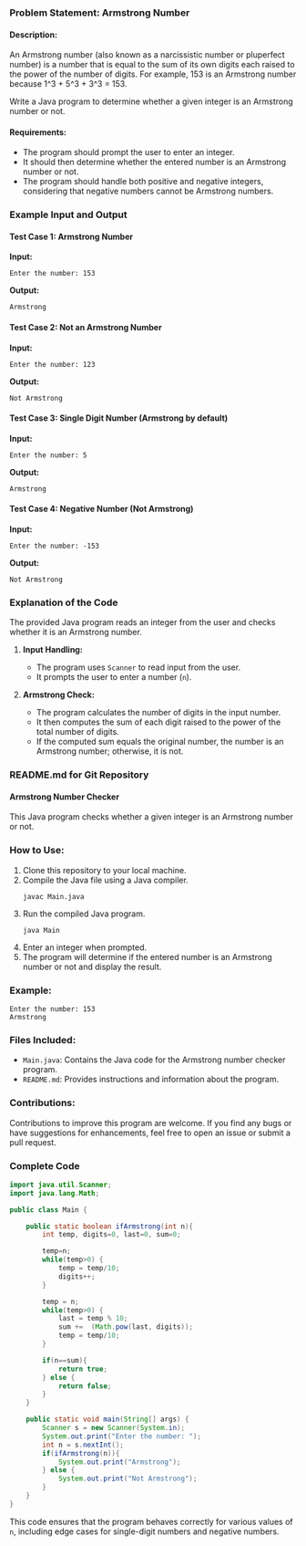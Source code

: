 ### Problem Statement: Armstrong Number

#### Description:
An Armstrong number (also known as a narcissistic number or pluperfect number) is a number that is equal to the sum of its own digits each raised to the power of the number of digits. For example, 153 is an Armstrong number because 1^3 + 5^3 + 3^3 = 153.

Write a Java program to determine whether a given integer is an Armstrong number or not.

#### Requirements:
- The program should prompt the user to enter an integer.
- It should then determine whether the entered number is an Armstrong number or not.
- The program should handle both positive and negative integers, considering that negative numbers cannot be Armstrong numbers.

### Example Input and Output

#### Test Case 1: Armstrong Number
**Input:**
```
Enter the number: 153
```
**Output:**
```
Armstrong
```

#### Test Case 2: Not an Armstrong Number
**Input:**
```
Enter the number: 123
```
**Output:**
```
Not Armstrong
```

#### Test Case 3: Single Digit Number (Armstrong by default)
**Input:**
```
Enter the number: 5
```
**Output:**
```
Armstrong
```

#### Test Case 4: Negative Number (Not Armstrong)
**Input:**
```
Enter the number: -153
```
**Output:**
```
Not Armstrong
```

### Explanation of the Code

The provided Java program reads an integer from the user and checks whether it is an Armstrong number.

1. **Input Handling:**
   - The program uses `Scanner` to read input from the user.
   - It prompts the user to enter a number (`n`).

2. **Armstrong Check:**
   - The program calculates the number of digits in the input number.
   - It then computes the sum of each digit raised to the power of the total number of digits.
   - If the computed sum equals the original number, the number is an Armstrong number; otherwise, it is not.

### README.md for Git Repository

#### Armstrong Number Checker

This Java program checks whether a given integer is an Armstrong number or not.

### How to Use:
1. Clone this repository to your local machine.
2. Compile the Java file using a Java compiler.
   ```
   javac Main.java
   ```
3. Run the compiled Java program.
   ```
   java Main
   ```
4. Enter an integer when prompted.
5. The program will determine if the entered number is an Armstrong number or not and display the result.

### Example:
```
Enter the number: 153
Armstrong
```

### Files Included:
- `Main.java`: Contains the Java code for the Armstrong number checker program.
- `README.md`: Provides instructions and information about the program.

### Contributions:
Contributions to improve this program are welcome. If you find any bugs or have suggestions for enhancements, feel free to open an issue or submit a pull request.

### Complete Code

```java
import java.util.Scanner;
import java.lang.Math;  

public class Main {

    public static boolean ifArmstrong(int n){
        int temp, digits=0, last=0, sum=0;

        temp=n;  
        while(temp>0) {   
            temp = temp/10;   
            digits++;   
        }   

        temp = n;   
        while(temp>0) {         
            last = temp % 10;     
            sum +=  (Math.pow(last, digits)); 
            temp = temp/10;   
        }   

        if(n==sum){
            return true;
        } else {
            return false;  
        }
    }

    public static void main(String[] args) {
        Scanner s = new Scanner(System.in);
        System.out.print("Enter the number: ");
        int n = s.nextInt();
        if(ifArmstrong(n)){
            System.out.print("Armstrong");
        } else {
            System.out.print("Not Armstrong");
        }
    }
}
```

This code ensures that the program behaves correctly for various values of `n`, including edge cases for single-digit numbers and negative numbers.